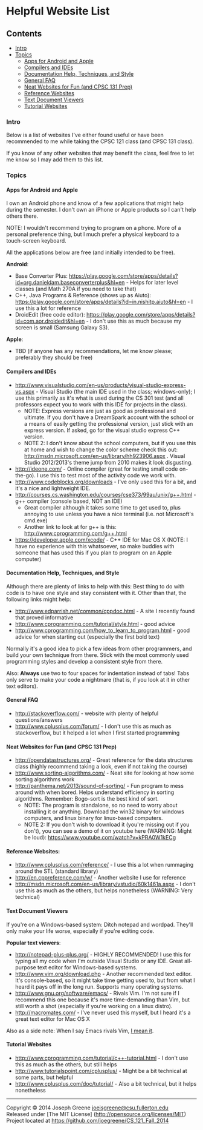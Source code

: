 # Helpful Website List
## Contents
- [Intro](#intro)
- [Topics](#topics)
  - [Apps for Android and Apple](#apps-for-android-and-apple)
  - [Compilers and IDEs](#compilers-and-ides)
  - [Documentation Help, Techniques, and Style](#documentation-help-techniques-and-style)
  - [General FAQ](#general-faq)
  - [Neat Websites for Fun (and CPSC 131 Prep)](#neat-websites-for-fun-and-cpsc-131-prep)
  - [Reference Websites](#reference-websites)
  - [Text Document Viewers](#text-document-viewers)
  - [Tutorial Websites](#tutorial-websites)

### Intro
Below is a list of websites I've either found useful or have been recommended to me while taking the CPSC 121 class (and CPSC 131 class).

If you know of any other websites that may benefit the class, feel free to let me know so I may add them to this list. 

### Topics

#### Apps for Android and Apple
I own an Android phone and know of a few applications that might help during the semester. I don't own an iPhone or Apple products so I can't 
help others there.

NOTE: I wouldn't recommend trying to program on a phone. More of a personal preference thing, but I much prefer a physical keyboard to a touch-screen keyboard.

All the applications below are free (and initially intended to be free).

__Android__:
- Base Converter Plus: https://play.google.com/store/apps/details?id=org.danieldam.baseconverterplus&hl=en - Helps for later level classes (and Math 270A if you need to take that)
- C++, Java Programs & Reference (shows up as Aiuto): https://play.google.com/store/apps/details?id=in.nishitp.aiuto&hl=en - I use this a lot for reference
- DroidEdit (free code editor): https://play.google.com/store/apps/details?id=com.aor.droidedit&hl=en - I don't use this as much because my screen is small (Samsung Galaxy S3).

__Apple__:
- TBD (if anyone has any recommendations, let me know please; preferably they should be free)

#### Compilers and IDEs
- http://www.visualstudio.com/en-us/products/visual-studio-express-vs.aspx - Visual Studio (the main IDE used in the class; windows-only); I use this primarily
as it's what is used during the CS 301 test (and all professors expect you to work with this IDE for projects in the class).
  - NOTE: Express versions are just as good as professional and ultimate. If you don't have a DreamSpark account with the school or a means 
of easily getting the professional version, just stick with an express version. If asked, go for the visual studio express C++ version.
  - NOTE 2: I don't know about the school computers, but if you use this at home and wish to change the color scheme check 
this out: http://msdn.microsoft.com/en-us/library/hh923906.aspx . Visual Studio 2012/2013's theme jump from 2010 makes it look disgusting.
- http://ideone.com/ - Online compiler (great for testing small code on-the-go). I use this to test most of the activity code we work with.
- http://www.codeblocks.org/downloads - I've only used this for a bit, and it's a nice and lightweight IDE.
- http://courses.cs.washington.edu/courses/cse373/99au/unix/g++.html - g++ compiler (console based, NOT an IDE)
  - Great compiler although it takes some time to get used to, plus annoying to use unless you have a nice terminal (i.e. not Microsoft's cmd.exe)
  - Another link to look at for g++ is this: http://www.cprogramming.com/g++.html
- https://developer.apple.com/xcode/ - C++ IDE for Mac OS X (NOTE: I have no experience with this whatsoever, so make buddies with someone that 
has used this if you plan to program on an Apple computer)

#### Documentation Help, Techniques, and Style
Although there are plenty of links to help with this: Best thing to do with code is to have one style and stay consistent with it. Other than that, the following links might help:
- http://www.edparrish.net/common/cppdoc.html - A site I recently found that proved informative
- http://www.cprogramming.com/tutorial/style.html - good advice 
- http://www.cprogramming.com/how_to_learn_to_program.html - good advice for when starting out (especially the first bold text)

Normally it's a good idea to pick a few ideas from other programmers, and build your own technique from there. Stick with the most commonly used programming styles and develop 
a consistent style from there. 

Also: __Always__ use two to four spaces for indentation instead of tabs! Tabs only serve to make your code a nightmare (that is, if you look at it in other text editors).

#### General FAQ
- http://stackoverflow.com/ - website with plenty of helpful questions/answers
- http://www.cplusplus.com/forum/ - I don't use this as much as stackoverflow, but it helped a lot when I first started programming

#### Neat Websites for Fun (and CPSC 131 Prep)
- http://opendatastructures.org/ - Great reference for the data structures class (highly recommend taking a look, even if not taking the course)
- http://www.sorting-algorithms.com/ - Neat site for looking at how some sorting algorithms work
- http://panthema.net/2013/sound-of-sorting/ - Fun program to mess around with when bored. Helps understand efficiency in sorting algorithms. Remember: Bogo-sort is the best kind of sort.
  - NOTE: The program is standalone, so no need to worry about installing it or anything. Download the win32 binary for windows computers, and linux binary for linux-based computers.
  - NOTE 2: If you don't wish to download it (you're missing out if you don't), you can see a demo of it on youtube here (WARNING: Might be loud): https://www.youtube.com/watch?v=kPRA0W1kECg

#### Reference Websites:
- http://www.cplusplus.com/reference/ - I use this a lot when rummaging around the STL (standard library)
- http://en.cppreference.com/w/ - Another website I use for reference
- http://msdn.microsoft.com/en-us/library/vstudio/60k1461a.aspx - I don't use this as much as the others, but helps nonetheless (WARNING: Very technical)

#### Text Document Viewers
If you're on a Windows-based system: Ditch notepad and wordpad. They'll only make your life worse, especially if you're editing code.

__Popular text viewers__:
- http://notepad-plus-plus.org/ - HIGHLY RECOMMENDED! I use this for typing all my code when I'm outside Visual Studio or any IDE. Great all-purpose text editor for Windows-based systems.
- http://www.vim.org/download.php - Another recommended text editor. It's console-based, so it might take time getting used to, but from what I heard it pays off in the long run. Supports many operating systems.
- http://www.gnu.org/software/emacs/ - Rivals Vim. I'm not sure if I recommend this one because it's more time-demanding than Vim, but still worth a shot (especially if you're working on a linux distro).
- http://macromates.com/ - I've never used this myself, but I heard it's a great text editor for Mac OS X

Also as a side note: When I say Emacs rivals Vim, [I mean it](http://stackoverflow.com/questions/1430164/differences-between-emacs-and-vim).

#### Tutorial Websites
- http://www.cprogramming.com/tutorial/c++-tutorial.html - I don't use this as much as the others, but still helps
- http://www.tutorialspoint.com/cplusplus/ - Might be a bit technical at some parts, but helpful
- http://www.cplusplus.com/doc/tutorial/ - Also a bit technical, but it helps nonetheless

-------------------------------------------------------------------------------

Copyright &copy; 2014 Joseph Greene <joeisgreene@csu.fullerton.edu>  
Released under [The MIT License] (http://opensource.org/licenses/MIT)  
Project located at <https://github.com/joegreene/CS_121_Fall_2014>